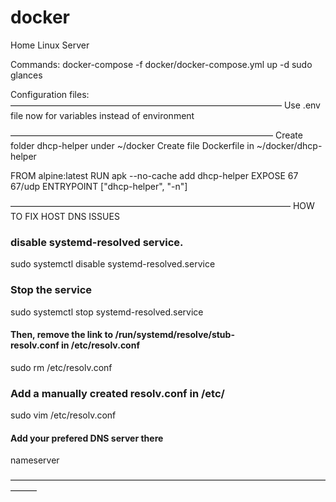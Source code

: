 # docker
Home Linux Server

Commands:
docker-compose -f docker/docker-compose.yml up -d
sudo glances

Configuration files:
———————————————————————————————
Use .env file now for variables instead of environment


——————————————————————————————
Create folder dhcp-helper under ~/docker
Create file Dockerfile in ~/docker/dhcp-helper

FROM alpine:latest
RUN apk --no-cache add dhcp-helper
EXPOSE 67 67/udp
ENTRYPOINT ["dhcp-helper", "-n"]

————————————————————————————————
HOW TO FIX HOST DNS ISSUES

### disable systemd-resolved service.
sudo systemctl disable systemd-resolved.service

### Stop the service
sudo systemctl stop systemd-resolved.service

#### Then, remove the link to /run/systemd/resolve/stub-resolv.conf in /etc/resolv.conf
sudo rm /etc/resolv.conf

### Add a manually created resolv.conf in /etc/
sudo vim /etc/resolv.conf

#### Add your prefered DNS server there
nameserver <IP OF HOST>


———————————————————————————————————————
